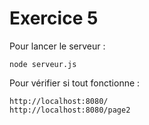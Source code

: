 # Exercice 5
Pour lancer le serveur :
```
node serveur.js
```

Pour vérifier si tout fonctionne :
```
http://localhost:8080/
http://localhost:8080/page2
```